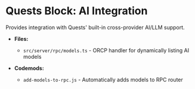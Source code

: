 # Quests Block: AI Integration

Provides integration with Quests' built-in cross-provider AI/LLM support.

- **Files:**
  - `src/server/rpc/models.ts` - ORCP handler for dynamically listing AI models
  
- **Codemods:**
  - `add-models-to-rpc.js` - Automatically adds models to RPC router
